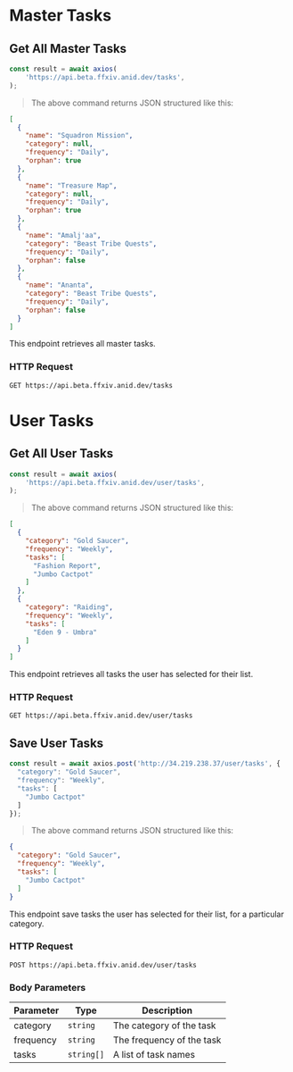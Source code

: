 # Master Tasks

## Get All Master Tasks

```javascript
const result = await axios(
    'https://api.beta.ffxiv.anid.dev/tasks',
);
```

> The above command returns JSON structured like this:

```json
[
  {
    "name": "Squadron Mission",
    "category": null,
    "frequency": "Daily",
    "orphan": true
  },
  {
    "name": "Treasure Map",
    "category": null,
    "frequency": "Daily",
    "orphan": true
  },
  {
    "name": "Amalj'aa",
    "category": "Beast Tribe Quests",
    "frequency": "Daily",
    "orphan": false
  },
  {
    "name": "Ananta",
    "category": "Beast Tribe Quests",
    "frequency": "Daily",
    "orphan": false
  }
]
```

This endpoint retrieves all master tasks.

### HTTP Request

`GET https://api.beta.ffxiv.anid.dev/tasks`

# User Tasks

## Get All User Tasks

```javascript
const result = await axios(
    'https://api.beta.ffxiv.anid.dev/user/tasks',
);
```

> The above command returns JSON structured like this:

```json
[
  {
    "category": "Gold Saucer",
    "frequency": "Weekly",
    "tasks": [
      "Fashion Report",
      "Jumbo Cactpot"
    ]
  },
  {
    "category": "Raiding",
    "frequency": "Weekly",
    "tasks": [
      "Eden 9 - Umbra"
    ]
  }
]
```

This endpoint retrieves all tasks the user has selected for their list.

### HTTP Request

`GET https://api.beta.ffxiv.anid.dev/user/tasks`

## Save User Tasks

```javascript
const result = await axios.post('http://34.219.238.37/user/tasks', {
  "category": "Gold Saucer",
  "frequency": "Weekly",
  "tasks": [
    "Jumbo Cactpot"
  ]
});
```

> The above command returns JSON structured like this:

```json
{
  "category": "Gold Saucer",
  "frequency": "Weekly",
  "tasks": [
    "Jumbo Cactpot"
  ]
}
```

This endpoint save tasks the user has selected for their list, for a particular category.

### HTTP Request

`POST https://api.beta.ffxiv.anid.dev/user/tasks`

### Body Parameters

Parameter | Type | Description
--------- | ----------- | -----------
category | `string` | The category of the task
frequency | `string` | The frequency of the task
tasks | `string[]` | A list of task names
